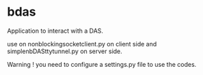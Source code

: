 bdas
====

Application to interact with a DAS.

use on nonblockingsocketclient.py on client side and simplenbDASttytunnel.py on server side.

Warning ! you need to configure a settings.py file to use the codes.
